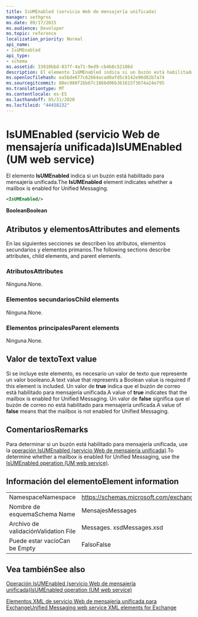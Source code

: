 ```yaml
---
title: IsUMEnabled (servicio Web de mensajería unificada)
manager: sethgros
ms.date: 09/17/2015
ms.audience: Developer
ms.topic: reference
localization_priority: Normal
api_name:
- IsUMEnabled
api_type:
- schema
ms.assetid: 33810bbd-837f-4a71-9ed9-cb4b8c52186d
description: El elemento IsUMEnabled indica si un buzón está habilitado para mensajería unificada.
ms.openlocfilehash: ea5bde677c62664acad8afd5c8142e96d82b7a74
ms.sourcegitcommit: 88ec988f2bb67c1866d06b361615f3674a24e795
ms.translationtype: MT
ms.contentlocale: es-ES
ms.lasthandoff: 05/31/2020
ms.locfileid: "44458232"
---
```

# <a name="isumenabled-um-web-service"></a><span data-ttu-id="6d3df-103">IsUMEnabled (servicio Web de mensajería unificada)</span><span class="sxs-lookup"><span data-stu-id="6d3df-103">IsUMEnabled (UM web service)</span></span>

<span data-ttu-id="6d3df-104">El elemento **IsUMEnabled** indica si un buzón está habilitado para mensajería unificada.</span><span class="sxs-lookup"><span data-stu-id="6d3df-104">The **IsUMEnabled** element indicates whether a mailbox is enabled for Unified Messaging.</span></span> 
  
```xml
<IsUMEnabled/>
```

 <span data-ttu-id="6d3df-105">**Boolean**</span><span class="sxs-lookup"><span data-stu-id="6d3df-105">**Boolean**</span></span>
## <a name="attributes-and-elements"></a><span data-ttu-id="6d3df-106">Atributos y elementos</span><span class="sxs-lookup"><span data-stu-id="6d3df-106">Attributes and elements</span></span>

<span data-ttu-id="6d3df-107">En las siguientes secciones se describen los atributos, elementos secundarios y elementos primarios.</span><span class="sxs-lookup"><span data-stu-id="6d3df-107">The following sections describe attributes, child elements, and parent elements.</span></span>
  
### <a name="attributes"></a><span data-ttu-id="6d3df-108">Atributos</span><span class="sxs-lookup"><span data-stu-id="6d3df-108">Attributes</span></span>

<span data-ttu-id="6d3df-109">Ninguna.</span><span class="sxs-lookup"><span data-stu-id="6d3df-109">None.</span></span>
  
### <a name="child-elements"></a><span data-ttu-id="6d3df-110">Elementos secundarios</span><span class="sxs-lookup"><span data-stu-id="6d3df-110">Child elements</span></span>

<span data-ttu-id="6d3df-111">Ninguna.</span><span class="sxs-lookup"><span data-stu-id="6d3df-111">None.</span></span>
  
### <a name="parent-elements"></a><span data-ttu-id="6d3df-112">Elementos principales</span><span class="sxs-lookup"><span data-stu-id="6d3df-112">Parent elements</span></span>

<span data-ttu-id="6d3df-113">Ninguna.</span><span class="sxs-lookup"><span data-stu-id="6d3df-113">None.</span></span>
  
## <a name="text-value"></a><span data-ttu-id="6d3df-114">Valor de texto</span><span class="sxs-lookup"><span data-stu-id="6d3df-114">Text value</span></span>

<span data-ttu-id="6d3df-115">Si se incluye este elemento, es necesario un valor de texto que represente un valor booleano.</span><span class="sxs-lookup"><span data-stu-id="6d3df-115">A text value that represents a Boolean value is required if this element is included.</span></span> <span data-ttu-id="6d3df-116">Un valor de **true** indica que el buzón de correo está habilitado para mensajería unificada.</span><span class="sxs-lookup"><span data-stu-id="6d3df-116">A value of **true** indicates that the mailbox is enabled for Unified Messaging.</span></span> <span data-ttu-id="6d3df-117">Un valor de **false** significa que el buzón de correo no está habilitado para mensajería unificada.</span><span class="sxs-lookup"><span data-stu-id="6d3df-117">A value of **false** means that the mailbox is not enabled for Unified Messaging.</span></span> 
  
## <a name="remarks"></a><span data-ttu-id="6d3df-118">Comentarios</span><span class="sxs-lookup"><span data-stu-id="6d3df-118">Remarks</span></span>

<span data-ttu-id="6d3df-119">Para determinar si un buzón está habilitado para mensajería unificada, use la [operación IsUMEnabled (servicio Web de mensajería unificada)](isumenabled-operation-um-web-service.md).</span><span class="sxs-lookup"><span data-stu-id="6d3df-119">To determine whether a mailbox is enabled for Unified Messaging, use the [IsUMEnabled operation (UM web service)](isumenabled-operation-um-web-service.md).</span></span>
  
## <a name="element-information"></a><span data-ttu-id="6d3df-120">Información del elemento</span><span class="sxs-lookup"><span data-stu-id="6d3df-120">Element information</span></span>

|||
|:-----|:-----|
|<span data-ttu-id="6d3df-121">Namespace</span><span class="sxs-lookup"><span data-stu-id="6d3df-121">Namespace</span></span>  <br/> |https://schemas.microsoft.com/exchange/services/2006/messages  <br/> |
|<span data-ttu-id="6d3df-122">Nombre de esquema</span><span class="sxs-lookup"><span data-stu-id="6d3df-122">Schema Name</span></span>  <br/> |<span data-ttu-id="6d3df-123">Mensajes</span><span class="sxs-lookup"><span data-stu-id="6d3df-123">Messages</span></span>  <br/> |
|<span data-ttu-id="6d3df-124">Archivo de validación</span><span class="sxs-lookup"><span data-stu-id="6d3df-124">Validation File</span></span>  <br/> |<span data-ttu-id="6d3df-125">Messages. xsd</span><span class="sxs-lookup"><span data-stu-id="6d3df-125">Messages.xsd</span></span>  <br/> |
|<span data-ttu-id="6d3df-126">Puede estar vacío</span><span class="sxs-lookup"><span data-stu-id="6d3df-126">Can be Empty</span></span>  <br/> |<span data-ttu-id="6d3df-127">Falso</span><span class="sxs-lookup"><span data-stu-id="6d3df-127">False</span></span>  <br/> |
   
## <a name="see-also"></a><span data-ttu-id="6d3df-128">Vea también</span><span class="sxs-lookup"><span data-stu-id="6d3df-128">See also</span></span>



[<span data-ttu-id="6d3df-129">Operación IsUMEnabled (servicio Web de mensajería unificada)</span><span class="sxs-lookup"><span data-stu-id="6d3df-129">IsUMEnabled operation (UM web service)</span></span>](isumenabled-operation-um-web-service.md)


[<span data-ttu-id="6d3df-130">Elementos XML de servicio Web de mensajería unificada para Exchange</span><span class="sxs-lookup"><span data-stu-id="6d3df-130">Unified Messaging web service XML elements for Exchange</span></span>](unified-messaging-web-service-xml-elements-for-exchange.md)

